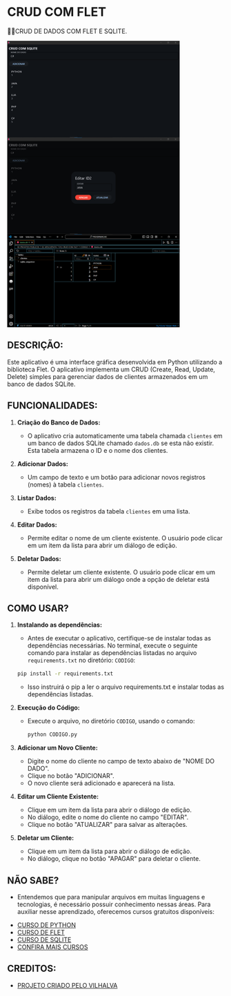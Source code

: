 # CRUD COM FLET
👨‍🏫CRUD DE DADOS COM FLET E SQLITE.

<img src="./IMAGENS/FOTO_1.png" align="center" width="400"> <br>
<img src="./IMAGENS/FOTO_2.png" align="center" width="400"> <br>
<img src="./IMAGENS/FOTO_3.png" align="center" width="400"> <br>

## DESCRIÇÃO:
Este aplicativo é uma interface gráfica desenvolvida em Python utilizando a biblioteca Flet. O aplicativo implementa um CRUD (Create, Read, Update, Delete) simples para gerenciar dados de clientes armazenados em um banco de dados SQLite. 

## FUNCIONALIDADES:
1. **Criação do Banco de Dados:**
   - O aplicativo cria automaticamente uma tabela chamada `clientes` em um banco de dados SQLite chamado `dados.db` se esta não existir. Esta tabela armazena o ID e o nome dos clientes.

2. **Adicionar Dados:**
   - Um campo de texto e um botão para adicionar novos registros (nomes) à tabela `clientes`.

3. **Listar Dados:**
   - Exibe todos os registros da tabela `clientes` em uma lista.

4. **Editar Dados:**
   - Permite editar o nome de um cliente existente. O usuário pode clicar em um item da lista para abrir um diálogo de edição.

5. **Deletar Dados:**
   - Permite deletar um cliente existente. O usuário pode clicar em um item da lista para abrir um diálogo onde a opção de deletar está disponível.

## COMO USAR?
1. **Instalando as dependências:**
   - Antes de executar o aplicativo, certifique-se de instalar todas as dependências necessárias. No terminal, execute o seguinte comando para instalar as dependências listadas no arquivo `requirements.txt` no diretório: `CODIGO`:
   ```bash
   pip install -r requirements.txt
   ```
   - Isso instruirá o pip a ler o arquivo requirements.txt e instalar todas as dependências listadas.

2. **Execução do Código:**
   - Execute o arquivo, no diretório `CODIGO`, usando o comando:
     ```sh
     python CODIGO.py
     ```

3. **Adicionar um Novo Cliente:**
   - Digite o nome do cliente no campo de texto abaixo de "NOME DO DADO".
   - Clique no botão "ADICIONAR".
   - O novo cliente será adicionado e aparecerá na lista.

4. **Editar um Cliente Existente:**
   - Clique em um item da lista para abrir o diálogo de edição.
   - No diálogo, edite o nome do cliente no campo "EDITAR".
   - Clique no botão "ATUALIZAR" para salvar as alterações.

5. **Deletar um Cliente:**
   - Clique em um item da lista para abrir o diálogo de edição.
   - No diálogo, clique no botão "APAGAR" para deletar o cliente.

## NÃO SABE?
- Entendemos que para manipular arquivos em muitas linguagens e tecnologias, é necessário possuir conhecimento nessas áreas. Para auxiliar nesse aprendizado, oferecemos cursos gratuitos disponíveis:
* [CURSO DE PYTHON](https://github.com/VILHALVA/CURSO-DE-PYTHON)
* [CURSO DE FLET](https://github.com/VILHALVA/CURSO-DE-FLET)
* [CURSO DE SQLITE](https://github.com/VILHALVA/CURSO-DE-SQLITE)
* [CONFIRA MAIS CURSOS](https://github.com/VILHALVA?tab=repositories&q=+topic:CURSO)

## CREDITOS:
- [PROJETO CRIADO PELO VILHALVA](https://github.com/VILHALVA)


